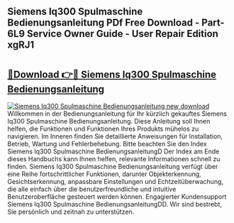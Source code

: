 ## Siemens Iq300 Spulmaschine Bedienungsanleitung PDf Free Download - Part-6L9 Service Owner Guide - User Repair Edition xgRJ1

# <h2><a href="http://df4v5p.blite.top/?on=Siemens+Iq300+Spulmaschine+Bedienungsanleitung">🔗Download 👉🔴 Siemens Iq300 Spulmaschine Bedienungsanleitung</a></h2>

[![Siemens Iq300 Spulmaschine Bedienungsanleitung new download](https://i.imgur.com/lujVjoI.png)](http://df4v5p.blite.top/?on=Siemens+Iq300+Spulmaschine+Bedienungsanleitung)
Willkommen in der Bedienungsanleitung für Ihr kürzlich gekauftes Siemens Iq300 Spulmaschine Bedienungsanleitung. Diese Anleitung soll Ihnen helfen, die Funktionen und Funktionen Ihres Produkts mühelos zu navigieren. Im Inneren finden Sie detaillierte Anweisungen für Installation, Betrieb, Wartung und Fehlerbehebung. Bitte beachten Sie den Index Siemens Iq300 Spulmaschine BedienungsanleitungD Der Index am Ende dieses Handbuchs kann Ihnen helfen, relevante Informationen schnell zu finden. Siemens Iq300 Spulmaschine Bedienungsanleitung verfügt über eine Reihe fortschrittlicher Funktionen, darunter Objekterkennung, Gesichtserkennung, anpassbare Einstellungen und Echtzeitüberwachung, die alle einfach über die benutzerfreundliche und intuitive Benutzeroberfläche gesteuert werden können. Engagierter Kundensupport Siemens Iq300 Spulmaschine BedienungsanleitungDD. Wir sind bestrebt, Sie persönlich und zeitnah zu unterstützen.
